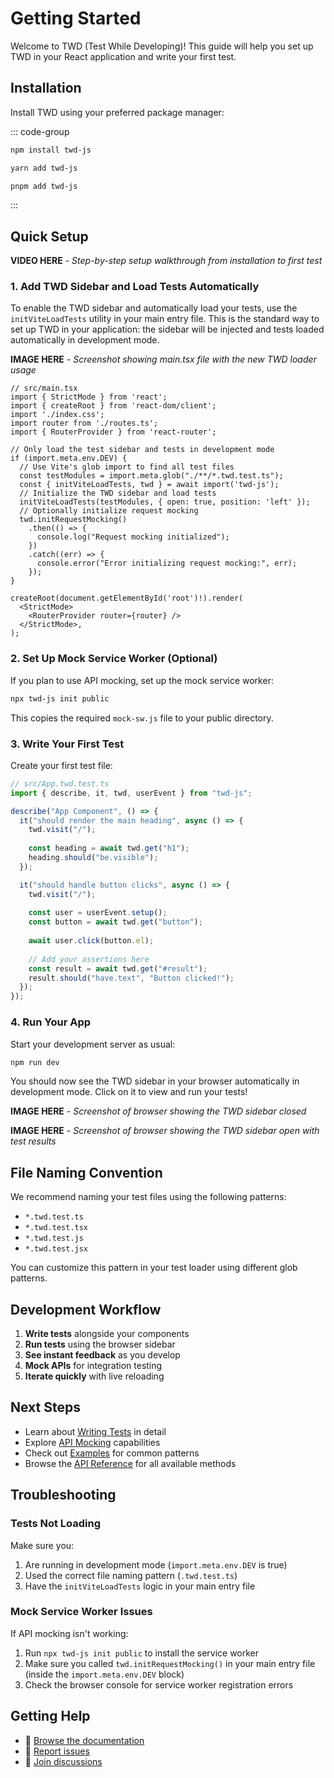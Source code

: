 # Getting Started

Welcome to TWD (Test While Developing)! This guide will help you set up TWD in your React application and write your first test.

## Installation

Install TWD using your preferred package manager:

::: code-group

```bash [npm]
npm install twd-js
```

```bash [yarn]
yarn add twd-js
```

```bash [pnpm]
pnpm add twd-js
```

:::

## Quick Setup

**VIDEO HERE** - *Step-by-step setup walkthrough from installation to first test*


### 1. Add TWD Sidebar and Load Tests Automatically

To enable the TWD sidebar and automatically load your tests, use the `initViteLoadTests` utility in your main entry file. This is the standard way to set up TWD in your application: the sidebar will be injected and tests loaded automatically in development mode.

**IMAGE HERE** - *Screenshot showing main.tsx file with the new TWD loader usage*

```tsx
// src/main.tsx
import { StrictMode } from 'react';
import { createRoot } from 'react-dom/client';
import './index.css';
import router from './routes.ts';
import { RouterProvider } from 'react-router';

// Only load the test sidebar and tests in development mode
if (import.meta.env.DEV) {
  // Use Vite's glob import to find all test files
  const testModules = import.meta.glob("./**/*.twd.test.ts");
  const { initViteLoadTests, twd } = await import('twd-js');
  // Initialize the TWD sidebar and load tests
  initViteLoadTests(testModules, { open: true, position: 'left' });
  // Optionally initialize request mocking
  twd.initRequestMocking()
    .then(() => {
      console.log("Request mocking initialized");
    })
    .catch((err) => {
      console.error("Error initializing request mocking:", err);
    });
}

createRoot(document.getElementById('root')!).render(
  <StrictMode>
    <RouterProvider router={router} />
  </StrictMode>,
);
```

### 2. Set Up Mock Service Worker (Optional)

If you plan to use API mocking, set up the mock service worker:

```bash
npx twd-js init public
```

This copies the required `mock-sw.js` file to your public directory.

### 3. Write Your First Test

Create your first test file:

```ts
// src/App.twd.test.ts
import { describe, it, twd, userEvent } from "twd-js";

describe("App Component", () => {
  it("should render the main heading", async () => {
    twd.visit("/");
    
    const heading = await twd.get("h1");
    heading.should("be.visible");
  });

  it("should handle button clicks", async () => {
    twd.visit("/");
    
    const user = userEvent.setup();
    const button = await twd.get("button");
    
    await user.click(button.el);
    
    // Add your assertions here
    const result = await twd.get("#result");
    result.should("have.text", "Button clicked!");
  });
});
```

### 4. Run Your App

Start your development server as usual:

```bash
npm run dev
```

You should now see the TWD sidebar in your browser automatically in development mode. Click on it to view and run your tests!

**IMAGE HERE** - *Screenshot of browser showing the TWD sidebar closed*

**IMAGE HERE** - *Screenshot of browser showing the TWD sidebar open with test results*


## File Naming Convention

We recommend naming your test files using the following patterns:

- `*.twd.test.ts`
- `*.twd.test.tsx`  
- `*.twd.test.js`
- `*.twd.test.jsx`

You can customize this pattern in your test loader using different glob patterns.

## Development Workflow

1. **Write tests** alongside your components
2. **Run tests** using the browser sidebar
3. **See instant feedback** as you develop
4. **Mock APIs** for integration testing
5. **Iterate quickly** with live reloading

## Next Steps

- Learn about [Writing Tests](/writing-tests) in detail
- Explore [API Mocking](/api-mocking) capabilities  
- Check out [Examples](/examples/) for common patterns
- Browse the [API Reference](/api/) for all available methods

## Troubleshooting


### Tests Not Loading

Make sure you:
1. Are running in development mode (`import.meta.env.DEV` is true)
2. Used the correct file naming pattern (`.twd.test.ts`)
3. Have the `initViteLoadTests` logic in your main entry file

### Mock Service Worker Issues

If API mocking isn't working:
1. Run `npx twd-js init public` to install the service worker
2. Make sure you called `twd.initRequestMocking()` in your main entry file (inside the `import.meta.env.DEV` block)
3. Check the browser console for service worker registration errors

## Getting Help

- 📖 [Browse the documentation](/api/)
- 🐛 [Report issues](https://github.com/BRIKEV/twd/issues)
- 💬 [Join discussions](https://github.com/BRIKEV/twd/discussions)
